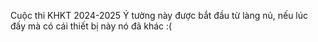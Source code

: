 Cuộc thi KHKT 2024-2025
Ý tường này được bắt đầu từ làng nủ, nếu lúc đấy mà có cái thiết bị này nó đã khác :(
